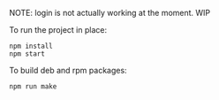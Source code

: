 NOTE: login is not actually working at the moment. WIP

To run the project in place:
```
npm install
npm start
```
To build deb and rpm packages:
```
npm run make
```

